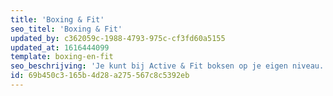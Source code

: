 ```yaml
---
title: 'Boxing & Fit'
seo_titel: 'Boxing & Fit'
updated_by: c362059c-1988-4793-975c-cf3fd60a5155
updated_at: 1616444099
template: boxing-en-fit
seo_beschrijving: 'Je kunt bij Active & Fit boksen op je eigen niveau. Zet je lichaam flink aan het werk door intensieve trainingen met veel variatie. Bij boksen train je lichaam en geest, met name uithoudingsvermogen, kracht, snelheid, lenigheid en mentale weerbaarheid.'
id: 69b450c3-165b-4d28-a275-567c8c5392eb
---
```

